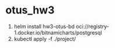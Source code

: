 # otus_hw3
1. helm install hw3-otus-bd oci://registry-1.docker.io/bitnamicharts/postgresql
2. kubectl apply -f ./project/

